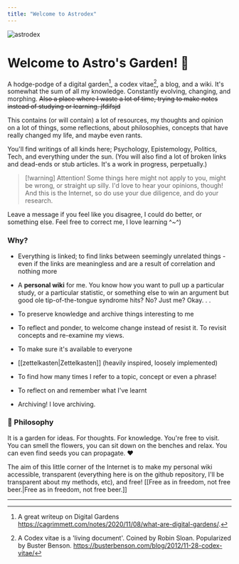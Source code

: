 ```yaml
---
title: "Welcome to Astrodex"
---
```


![astrodex](images/astrodex.png)

  
# Welcome to Astro's Garden! 🌱

A hodge-podge of a digital garden[^digitalgarden], a codex vitae[^codex], a blog, and a wiki. It's somewhat the sum of all my knowledge. Constantly evolving, changing, and morphing. ~~Also a place where I waste a lot of time, trying to make notes instead of studying or learning. jfdifsjd~~

This contains (or will contain) a lot of resources, my thoughts and opinion on a lot of things, some reflections, about philosophies, concepts that have really changed my life, and maybe even rants.
  
You'll find writings of all kinds here; Psychology, Epistemology, Politics, Tech, and everything under the sun. (You will also find a lot of broken links and dead-ends or stub articles. It's a work in progress, perpetually.)

>[!warning] Attention!
>Some things here might not apply to you, might be wrong, or straight up silly. I'd love to hear your opinions, though! And this is the Internet, so do use your due diligence, and do your research.
  
Leave a message if you feel like you disagree, I could do better, or something else. Feel free to correct me, I love learning ^~^)

### Why?

- Everything is linked; to find links between seemingly unrelated things - even if the links are meaningless and are a result of correlation and nothing more

- A **personal wiki** for me. You know how you want to pull up a particular study, or a particular statistic, or something else to win an argument but good ole tip-of-the-tongue syndrome hits? No? Just me? Okay. . .

- To preserve knowledge and archive things interesting to me

- To reflect and ponder, to welcome change instead of resist it. To revisit concepts and re-examine my views.

- To make sure it's available to everyone

- [[zettelkasten\|Zettelkasten]] (heavily inspired, loosely implemented)

- To find how many times I refer to a topic, concept or even a phrase!

- To reflect on and remember what I've learnt

- Archiving! I love archiving.



### 🌱 Philosophy

It is a garden for ideas. For thoughts. For knowledge. You're free to visit. You can smell the flowers, you can sit down on the benches and relax. You can even find seeds you can propagate. ♥

The aim of this little corner of the Internet is to make my personal wiki accessible, transparent (everything here is on the github repository, I'll be transparent about my methods, etc), and free! [[Free as in freedom, not free beer.\|Free as in freedom, not free beer.]]


---

[^codex]: A Codex vitae is a 'living document'. Coined by Robin Sloan. Popularized by Buster Benson. https://busterbenson.com/blog/2012/11-28-codex-vitae/

[^digitalgarden]: A great writeup on Digital Gardens https://cagrimmett.com/notes/2020/11/08/what-are-digital-gardens/.
